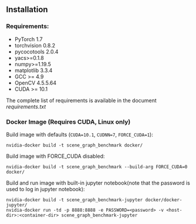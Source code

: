 ## Installation

### Requirements:
- PyTorch 1.7
- torchvision 0.8.2
- pycocotools 2.0.4
- yacs>=0.1.8
- numpy>=1.19.5
- matplotlib 3.3.4
- GCC >= 4.9
- OpenCV 4.5.5.64
- CUDA >= 10.1

The complete list of requirements is available in the document *requirements.txt*

### Docker Image (Requires CUDA, Linux only)

Build image with defaults (`CUDA=10.1`, `CUDNN=7`, `FORCE_CUDA=1`):

    nvidia-docker build -t scene_graph_benchmark docker/

Build image with FORCE_CUDA disabled:

    nvidia-docker build -t scene_graph_benchmark --build-arg FORCE_CUDA=0 docker/

Build and run image with built-in jupyter notebook(note that the password is used to log in jupyter notebook):

    nvidia-docker build -t scene_graph_benchmark-jupyter docker/docker-jupyter/
    nvidia-docker run -td -p 8888:8888 -e PASSWORD=<password> -v <host-dir>:<container-dir> scene_graph_benchmark-jupyter
